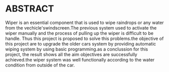 # ABSTRACT
Wiper is an essential component that is used to wipe raindrops or any water from the vechicle'swindscreen.The previous system used to activate the wiper manually and the process of pulling up the wiper is difficult to be handle. Thus this project is proposed to solve this problems.the objective of this project are to upgrade the older cars system by providing automatic wiping system by using basic  programming.as a conclussion for this project, the result shows all the aim objectives are successfully achieved.the wiper system was well functionally according to the water condition from outside of the car.
